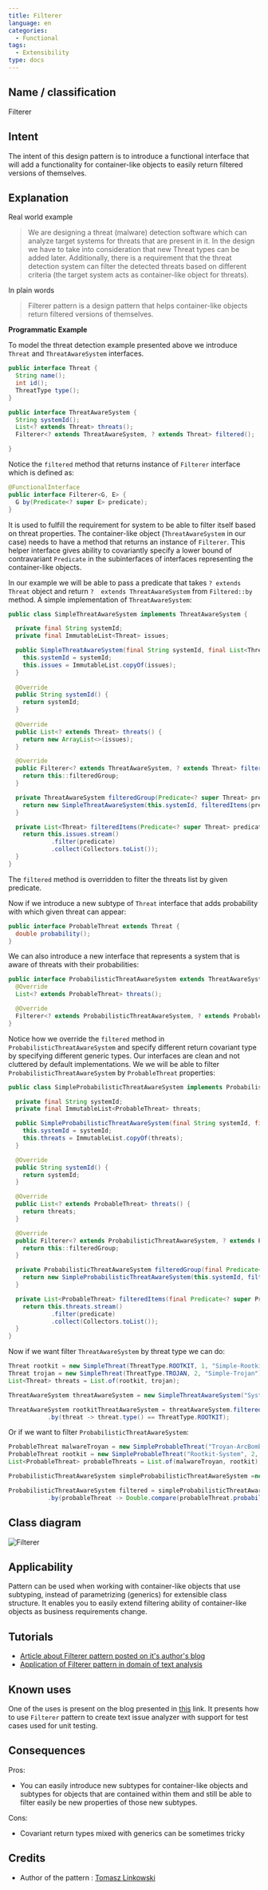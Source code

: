 ```yaml
---
title: Filterer
language: en
categories:
  - Functional
tags:
  - Extensibility
type: docs
---
```


## Name / classification

Filterer

## Intent

The intent of this design pattern is to introduce a functional interface that will add a 
functionality for container-like objects to easily return filtered versions of themselves.

## Explanation

Real world example

> We are designing a threat (malware) detection software which can analyze target systems for 
> threats that are present in it. In the design we have to take into consideration that new 
> Threat types can be added later. Additionally, there is a requirement that the threat detection 
> system can filter the detected threats based on different criteria (the target system acts as 
> container-like object for threats).

In plain words

> Filterer pattern is a design pattern that helps container-like objects return filtered versions 
> of themselves. 

**Programmatic Example**

To model the threat detection example presented above we introduce `Threat` and `ThreatAwareSystem` 
interfaces.

```java
public interface Threat {
  String name();
  int id();
  ThreatType type();
}

public interface ThreatAwareSystem {
  String systemId();
  List<? extends Threat> threats();
  Filterer<? extends ThreatAwareSystem, ? extends Threat> filtered();

}
```

Notice the `filtered` method that returns instance of `Filterer` interface which is defined as:

```java
@FunctionalInterface
public interface Filterer<G, E> {
  G by(Predicate<? super E> predicate);
}
```

It is used to fulfill the requirement for system to be able to filter itself based on threat 
properties. The container-like object (`ThreatAwareSystem` in our case) needs to have a method that 
returns an instance of `Filterer`. This helper interface gives ability to covariantly specify a 
lower bound of contravariant `Predicate` in the subinterfaces of interfaces representing the 
container-like objects.

In our example we will be able to pass a predicate that takes `? extends Threat` object and 
return `?  extends ThreatAwareSystem` from `Filtered::by` method. A simple implementation 
of `ThreatAwareSystem`:

```java
public class SimpleThreatAwareSystem implements ThreatAwareSystem {

  private final String systemId;
  private final ImmutableList<Threat> issues;

  public SimpleThreatAwareSystem(final String systemId, final List<Threat> issues) {
    this.systemId = systemId;
    this.issues = ImmutableList.copyOf(issues);
  }
  
  @Override
  public String systemId() {
    return systemId;
  }
  
  @Override
  public List<? extends Threat> threats() {
    return new ArrayList<>(issues);
  }

  @Override
  public Filterer<? extends ThreatAwareSystem, ? extends Threat> filtered() {
    return this::filteredGroup;
  }

  private ThreatAwareSystem filteredGroup(Predicate<? super Threat> predicate) {
    return new SimpleThreatAwareSystem(this.systemId, filteredItems(predicate));
  }

  private List<Threat> filteredItems(Predicate<? super Threat> predicate) {
    return this.issues.stream()
            .filter(predicate)
            .collect(Collectors.toList());
  }
}
```

The `filtered` method is overridden to filter the threats list by given predicate.

Now if we introduce a new subtype of `Threat` interface that adds probability with which given 
threat can appear:

```java
public interface ProbableThreat extends Threat {
  double probability();
}
```

We can also introduce a new interface that represents a system that is aware of threats with their 
probabilities:

````java
public interface ProbabilisticThreatAwareSystem extends ThreatAwareSystem {
  @Override
  List<? extends ProbableThreat> threats();

  @Override
  Filterer<? extends ProbabilisticThreatAwareSystem, ? extends ProbableThreat> filtered();
}
````

Notice how we override the `filtered` method in `ProbabilisticThreatAwareSystem` and specify 
different return covariant type by specifying different generic types. Our interfaces are clean and 
not cluttered by default implementations. We we will be able to filter 
`ProbabilisticThreatAwareSystem` by `ProbableThreat` properties:

```java
public class SimpleProbabilisticThreatAwareSystem implements ProbabilisticThreatAwareSystem {

  private final String systemId;
  private final ImmutableList<ProbableThreat> threats;

  public SimpleProbabilisticThreatAwareSystem(final String systemId, final List<ProbableThreat> threats) {
    this.systemId = systemId;
    this.threats = ImmutableList.copyOf(threats);
  }

  @Override
  public String systemId() {
    return systemId;
  }

  @Override
  public List<? extends ProbableThreat> threats() {
    return threats;
  }

  @Override
  public Filterer<? extends ProbabilisticThreatAwareSystem, ? extends ProbableThreat> filtered() {
    return this::filteredGroup;
  }

  private ProbabilisticThreatAwareSystem filteredGroup(final Predicate<? super ProbableThreat> predicate) {
    return new SimpleProbabilisticThreatAwareSystem(this.systemId, filteredItems(predicate));
  }

  private List<ProbableThreat> filteredItems(final Predicate<? super ProbableThreat> predicate) {
    return this.threats.stream()
            .filter(predicate)
            .collect(Collectors.toList());
  }
}
```

Now if we want filter `ThreatAwareSystem` by threat type we can do:

```java
Threat rootkit = new SimpleThreat(ThreatType.ROOTKIT, 1, "Simple-Rootkit");
Threat trojan = new SimpleThreat(ThreatType.TROJAN, 2, "Simple-Trojan");
List<Threat> threats = List.of(rootkit, trojan);

ThreatAwareSystem threatAwareSystem = new SimpleThreatAwareSystem("System-1", threats);

ThreatAwareSystem rootkitThreatAwareSystem = threatAwareSystem.filtered()
           .by(threat -> threat.type() == ThreatType.ROOTKIT);
```

Or if we want to filter `ProbabilisticThreatAwareSystem`:

```java
ProbableThreat malwareTroyan = new SimpleProbableThreat("Troyan-ArcBomb", 1, ThreatType.TROJAN, 0.99);
ProbableThreat rootkit = new SimpleProbableThreat("Rootkit-System", 2, ThreatType.ROOTKIT, 0.8);
List<ProbableThreat> probableThreats = List.of(malwareTroyan, rootkit);

ProbabilisticThreatAwareSystem simpleProbabilisticThreatAwareSystem =new SimpleProbabilisticThreatAwareSystem("System-1", probableThreats);

ProbabilisticThreatAwareSystem filtered = simpleProbabilisticThreatAwareSystem.filtered()
           .by(probableThreat -> Double.compare(probableThreat.probability(), 0.99) == 0);
```

## Class diagram

![Filterer](etc/filterer.png "Filterer")

## Applicability

Pattern can be used when working with container-like objects that use subtyping, instead of 
parametrizing (generics) for extensible class structure. It enables you to easily extend filtering 
ability of container-like objects as business requirements change.

## Tutorials

* [Article about Filterer pattern posted on it's author's blog](https://blog.tlinkowski.pl/2018/filterer-pattern/)
* [Application of Filterer pattern in domain of text analysis](https://www.javacodegeeks.com/2019/02/filterer-pattern-10-steps.html)

## Known uses

One of the uses is present on the blog presented in 
[this](https://www.javacodegeeks.com/2019/02/filterer-pattern-10-steps.html) link. It presents how 
to use `Filterer` pattern to create text issue analyzer with support for test cases used for unit 
testing.

## Consequences

Pros:
 * You can easily introduce new subtypes for container-like objects and subtypes for objects that are contained within them and still be able to filter easily be new properties of those new subtypes.

Cons:
 * Covariant return types mixed with generics can be sometimes tricky

## Credits

* Author of the pattern : [Tomasz Linkowski](https://tlinkowski.pl/)
